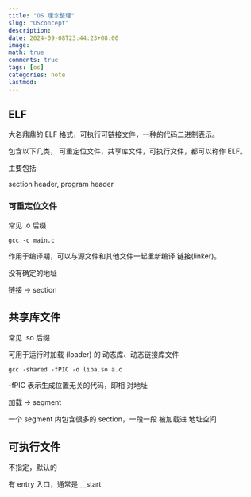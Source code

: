 ```yaml
---
title: "OS 理念整理"
slug: "OSconcept"
description: 
date: 2024-09-08T23:44:23+08:00
image: 
math: true
comments: true
tags: [os]
categories: note
lastmod: 
---
```


## ELF

大名鼎鼎的 ELF 格式，可执行可链接文件，一种的代码二进制表示。

包含以下几类， 可重定位文件，共享库文件，可执行文件，都可以称作 ELF。

主要包括 

section header, program header

### 可重定位文件

常见 .o 后缀

```shell
gcc -c main.c
```

作用于编译期，可以与源文件和其他文件一起重新编译 链接(linker)。

没有确定的地址

链接 -> section

## 共享库文件

常见 .so 后缀

可用于运行时加载 (loader) 的 动态库、动态链接库文件

```shell
gcc -shared -fPIC -o liba.so a.c
```

-fPIC 表示生成位置无关的代码，即相  对地址

加载 -> segment 

一个 segment 内包含很多的 section，一段一段 被加载进 地址空间

## 可执行文件

不指定，默认的

有 entry 入口，通常是 __start

